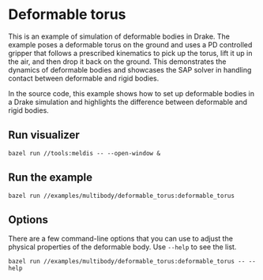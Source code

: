# Deformable torus

This is an example of simulation of deformable bodies in Drake.
The example poses a deformable torus on the ground and uses a PD controlled
gripper that follows a prescribed kinematics to pick up the torus, lift it up in
the air, and then drop it back on the ground.
This demonstrates the dynamics of deformable bodies and showcases the SAP solver
in handling contact between deformable and rigid bodies.

In the source code, this example shows how to set up deformable bodies in a 
Drake simulation and highlights the difference between deformable and rigid
bodies.

## Run visualizer

```
bazel run //tools:meldis -- --open-window &
```

## Run the example

```
bazel run //examples/multibody/deformable_torus:deformable_torus
```

## Options

There are a few command-line options that you can use to adjust the physical
properties of the deformable body. Use `--help` to see the list.

```
bazel run //examples/multibody/deformable_torus:deformable_torus -- --help
```
